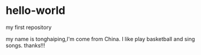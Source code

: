 # hello-world
my first repository

my name is tonghaiping,I'm come from China.
I like play basketball and sing songs.
thanks!!!
